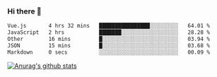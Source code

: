### Hi there 👋



<!--
**webB1an/webB1an** is a ✨ _special_ ✨ repository because its `README.md` (this file) appears on your GitHub profile.

Here are some ideas to get you started:

- 🔭 I’m currently working on ...
- 🌱 I’m currently learning ...
- 👯 I’m looking to collaborate on ...
- 🤔 I’m looking for help with ...
- 💬 Ask me about ...
- 📫 How to reach me: ...
- 😄 Pronouns: ...
- ⚡ Fun fact: ...
-->

<!--START_SECTION:waka-->

```txt
Vue.js       4 hrs 32 mins   ████████████████░░░░░░░░░   64.01 %
JavaScript   2 hrs           ███████░░░░░░░░░░░░░░░░░░   28.28 %
Other        16 mins         █░░░░░░░░░░░░░░░░░░░░░░░░   03.94 %
JSON         15 mins         █░░░░░░░░░░░░░░░░░░░░░░░░   03.68 %
Markdown     0 secs          ░░░░░░░░░░░░░░░░░░░░░░░░░   00.09 %
```

<!--END_SECTION:waka-->


[![Anurag's github stats](https://github-readme-stats.vercel.app/api?username=webB1an&show_icons=true&theme=radical)](https://github.com/anuraghazra/github-readme-stats)

